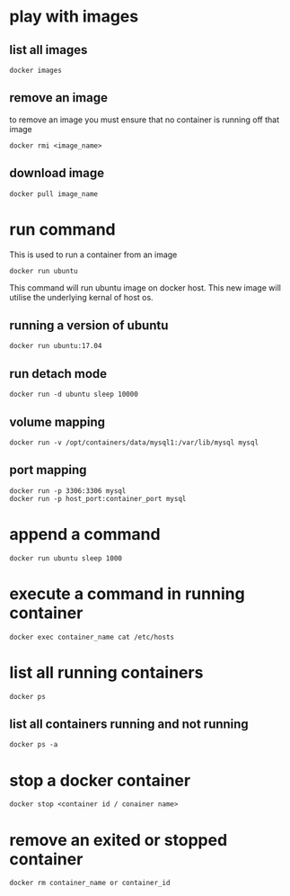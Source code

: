 # play with images 
## list all images
```
docker images
```
## remove an image 
to remove an image you must ensure that no container is running off that image 
```
docker rmi <image_name>
```

## download image
``` 
docker pull image_name
```


# run command 
This is used to run a container from an image 
```
docker run ubuntu
```
This command will run ubuntu image on docker host. This new image will utilise the underlying kernal of host os.

## running a version of ubuntu 
```
docker run ubuntu:17.04
```

## run detach mode
```
docker run -d ubuntu sleep 10000
```
## volume mapping 
```
docker run -v /opt/containers/data/mysql1:/var/lib/mysql mysql
```

## port mapping 
```
docker run -p 3306:3306 mysql 
docker run -p host_port:container_port mysql
```

 


# append a command 
```
docker run ubuntu sleep 1000
```

# execute a command in running container 
```
docker exec container_name cat /etc/hosts
```

# list all running containers 

```
docker ps 
```

## list all containers running and not running 

```
docker ps -a 
```

# stop a docker container

```
docker stop <container id / conainer name>
```

# remove an exited or stopped container 

```
docker rm container_name or container_id
```




